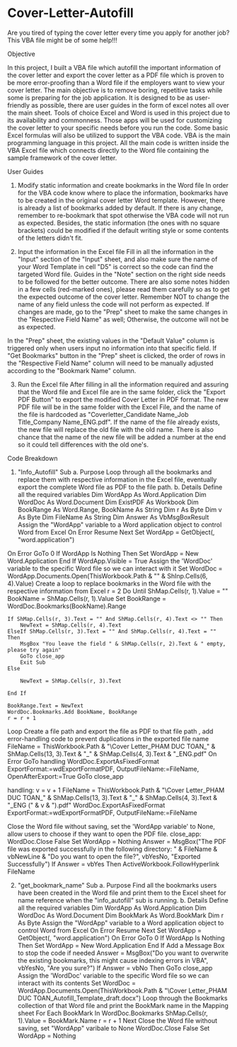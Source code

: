# Cover-Letter-Autofill
Are you tired of typing the cover letter every time you apply for another job? This VBA file might be of some help!!!

Objective

In this project, I built a VBA file which autofill the important information of the cover letter and export the cover letter as a PDF file which is proven to be more error-proofing than a Word file if the employers want to view your cover letter.
The main objective is to remove boring, repetitive tasks while some is preparing for the job application. It is designed to be as user-friendly as possible, there are user guides in the form of excel notes all over the main sheet.
Tools of choice
Excel and Word is used in this project due to its availability and commonness. Those apps will be used for customizing the cover letter to your specific needs before you run the code. Some basic Excel formulas will also be utilized to support the VBA code.
VBA is the main programming language in this project. All the main code is written inside the VBA Excel file which connects directly to the Word file containing the sample framework of the cover letter.

User Guides
1. Modify static information and create bookmarks in the Word file 
In order for the VBA code know where to place the information,  bookmarks have to be created in the original cover letter Word template. However, there is already a list of bookmarks added by default. If there is any change, remember to re-bookmark that spot otherwise the VBA code will not run as expected. Besides, the static information (the ones with no square brackets) could be modified if the default writing style or some contents of the letters didn't fit.

2.  Input the information in the Excel file
Fill in all the information in the "Input" section of the "Input" sheet, and also make sure the name of your Word Template in cell "D5" is correct so the code can find the targeted Word file.
Guides in the "Note" section on the right side needs to be followed for the better outcome. There are also some notes hidden in a few cells (red-marked ones), please read them carefully so as to get the expected outcome of the cover letter.
Remember NOT to change the name of any field unless the code will not perform as expected. If changes are made, go to the "Prep" sheet to make the same changes in the "Respective Field Name" as well; Otherwise, the outcome will not be as expected.

In the "Prep" sheet, the existing values in the "Default Value" column is triggered only when users input no information into that specific field.
If "Get Bookmarks" button in the "Prep" sheet is clicked, the order of rows in the "Respective Field Name" column will need to be manually adjusted according to the "Bookmark Name" column.


3. Run the Excel file
After filling in all the information required and assuring that the Word file and Excel file are in the same folder, click the "Export PDF Button" to export the modified Cover Letter in PDF format. 
The new PDF file will be in the same folder with the Excel File, and the name of the file is hardcoded as "Coverletter_Candidate Name_Job Title_Company Name_ENG.pdf".
If the name of the file already exists,  the new file will replace the old file with the old name. There is also chance that the name of the new file will be added a number at the end so it could tell differences with the old one's.

Code Breakdown 
1. "Info_Autofill" Sub
a. Purpose
Loop through all the bookmarks and replace them with respective information in the Excel file, eventually export the complete Word file as PDF to the file path.
b. Details
Define all the required variables
Dim WordApp As Word.Application
Dim WordDoc As Word.Document
Dim ExistPDF As Workbook
Dim BookRange As Word.Range, BookName As String
Dim r As Byte
Dim v As Byte
Dim FileName As String
Dim Answer As VbMsgBoxResult
Assign the "WordApp" variable to a Word application object to control Word from Excel
On Error Resume Next
Set WordApp = GetObject(, "word.application")

On Error GoTo 0
If WordApp Is Nothing Then
    Set WordApp = New Word.Application
End If
WordApp.Visible = True
Assign the 'WordDoc' variable to the specific Word file so we can interact with it
Set WordDoc = WordApp.Documents.Open(ThisWorkbook.Path & "\" & ShInp.Cells(6, 4).Value)
Create a loop to replace bookmarks in the Word file with the respective information from Excel
r = 2
Do Until ShMap.Cells(r, 1).Value = ""
    BookName = ShMap.Cells(r, 1).Value
    Set BookRange = WordDoc.Bookmarks(BookName).Range
  
    If ShMap.Cells(r, 3).Text = "" And ShMap.Cells(r, 4).Text <> "" Then
        NewText = ShMap.Cells(r, 4).Text
    ElseIf ShMap.Cells(r, 3).Text = "" And ShMap.Cells(r, 4).Text = "" Then
        MsgBox "You leave the field " & ShMap.Cells(r, 2).Text & " empty, please try again"
        GoTo close_app
        Exit Sub
    Else
        
        NewText = ShMap.Cells(r, 3).Text
        
    End If
    
    BookRange.Text = NewText
    WordDoc.Bookmarks.Add BookName, BookRange
    r = r + 1
Loop
Create a file path and export the file as PDF to that file path , add error-handling code to prevent duplications in the exported file name
FileName = ThisWorkbook.Path & "\Cover Letter_PHAM DUC TOAN_" & ShMap.Cells(13, 3).Text & "_" & ShMap.Cells(4, 3).Text & "_ENG.pdf"
On Error GoTo handling
WordDoc.ExportAsFixedFormat ExportFormat:=wdExportFormatPDF, OutputFileName:=FileName, OpenAfterExport:=True
GoTo close_app


handling:
v = v + 1
FileName = ThisWorkbook.Path & "\Cover Letter_PHAM DUC TOAN_" & ShMap.Cells(13, 3).Text & "_" & ShMap.Cells(4, 3).Text & "_ENG (" & v & ").pdf"
WordDoc.ExportAsFixedFormat ExportFormat:=wdExportFormatPDF, OutputFileName:=FileName


Close the Word file without saving, set the 'WordApp variable' to None, allow users to choose if they want to open the PDF file.
close_app:
WordDoc.Close False
Set WordApp = Nothing
Answer = MsgBox("The PDF file was exported successfully in the following directory: " & FileName & vbNewLine & "Do you want to open the file?", vbYesNo, "Exported Successfully")
If Answer = vbYes Then ActiveWorkbook.FollowHyperlink FileName

2. "get_bookmark_name" Sub
a. Purpose
Find all the bookmarks users have been created in the Word file and print them to the Excel sheet for name reference when the "info_autofill" sub is running.
b. Details
Define all the required variables
Dim WordApp As Word.Application
Dim WordDoc As Word.Document
Dim BookMark As Word.BookMark
Dim r As Byte
Assign the "WordApp" variable to a Word application object to control Word from Excel
On Error Resume Next
Set WordApp = GetObject(, "word.application")
On Error GoTo 0
If WordApp Is Nothing Then
    Set WordApp = New Word.Application
End If
Add a Message Box to stop the code if needed
Answer = MsgBox("Do you want to overwrite the existing bookmarks, this might cause indexing errors in VBA", vbYesNo, "Are you sure?")
If Answer = vbNo Then GoTo close_app
Assign the 'WordDoc' variable to the specific Word file so we can interact with its contents
Set WordDoc = WordApp.Documents.Open(ThisWorkbook.Path & "\Cover Letter_PHAM DUC TOAN_Autofill_Template_draft.docx")
Loop through the Bookmarks collection of that Word file and print the BookMark name in the Mapping sheet
For Each BookMark In WordDoc.Bookmarks
    ShMap.Cells(r, 1).Value = BookMark.Name
    r = r + 1
Next
Close the Word file without saving, set "WordApp" varibale to None
WordDoc.Close False
Set WordApp = Nothing
